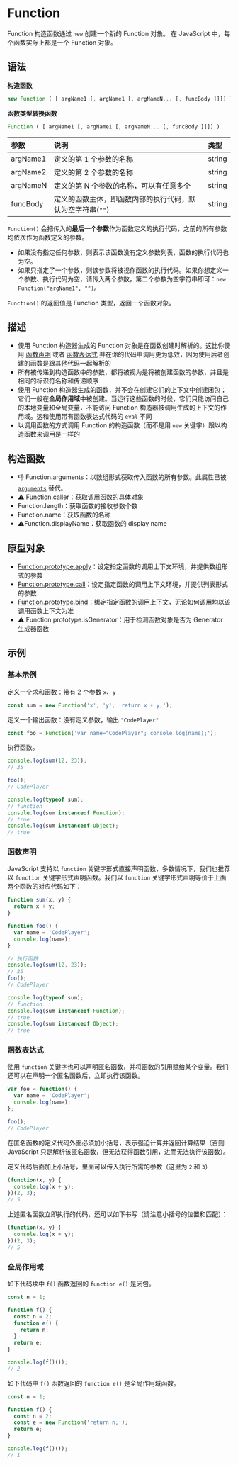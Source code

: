 # Function

Function 构造函数通过 `new` 创建一个新的 Function 对象。 在 JavaScript 中，每个函数实际上都是一个 Function 对象。

## 语法

**构造函数**

```js
new Function ( [ argName1 [, argName1 [, argNameN... [, funcBody ]]]] )
```

**函数类型转换函数**

```js
Function ( [ argName1 [, argName1 [, argNameN... [, funcBody ]]]] )
```

| 参数     | 说明                                                       | 类型   |
| :------- | :--------------------------------------------------------- | :----- |
| argName1 | 定义的第 1 个参数的名称                                    | string |
| argName2 | 定义的第 2 个参数的名称                                    | string |
| argNameN | 定义的第 N 个参数的名称，可以有任意多个                    | string |
| funcBody | 定义的函数主体，即函数内部的执行代码，默认为空字符串(`""`) | string |

`Function()` 会把传入的**最后一个参数**作为函数定义的执行代码，之前的所有参数均依次作为函数定义的参数。

- 如果没有指定任何参数，则表示该函数没有定义参数列表，函数的执行代码也为空。
- 如果只指定了一个参数，则该参数将被视作函数的执行代码。如果你想定义一个参数、执行代码为空，请传入两个参数，第二个参数为空字符串即可：`new Function("argName1", "")`。

`Function()` 的返回值是 Function 类型，返回一个函数对象。

## 描述

- 使用 Function 构造器生成的 Function 对象是在函数创建时解析的。这比你使用 [函数声明](../../../core-modules/ecmascript-function-objects/function-declarations/function-definitions.md#函数声明语句) 或者 [函数表达式](../../../core-modules/ecmascript-function-objects/function-declarations/function-definitions.md#函数表达式) 并在你的代码中调用更为低效，因为使用后者创建的函数是跟其他代码一起解析的
- 所有被传递到构造函数中的参数，都将被视为是将被创建函数的参数，并且是相同的标识符名称和传递顺序
- 使用 Function 构造器生成的函数，并不会在创建它们的上下文中创建闭包；它们一般在**全局作用域**中被创建。当运行这些函数的时候，它们只能访问自己的本地变量和全局变量，不能访问 Function 构造器被调用生成的上下文的作用域。这和使用带有函数表达式代码的 `eval` 不同
- 以调用函数的方式调用 Function 的构造函数（而不是用 `new` 关键字）跟以构造函数来调用是一样的

## 构造函数

- :-1: Function.arguments：以数组形式获取传入函数的所有参数。此属性已被 [`arguments`](https://developer.mozilla.org/zh-CN/docs/Web/JavaScript/Reference/Functions_and_function_scope/arguments) 替代。
- :warning: Function.caller：获取调用函数的具体对象
- Function.length：获取函数的接收参数个数
- Function.name：获取函数的名称
- :warning: ​Function.displayName：获取函数的 display name

## 原型对象

- [Function.prototype.apply](properties-of-the-function-prototype-object/apply.md)：设定指定函数的调用上下文环境，并提供数组形式的参数
- [Function.prototype.call](properties-of-the-function-prototype-object/call.md)：设定指定函数的调用上下文环境，并提供列表形式的参数
- [Function.prototype.bind](properties-of-the-function-prototype-object/bind.md)：绑定指定函数的调用上下文，无论如何调用均以该调用函数上下文为准
- ⚠️ Function.prototype.isGenerator：用于检测函数对象是否为 Generator 生成器函数

## 示例

### 基本示例

定义一个求和函数：带有 2 个参数 `x`、`y`

```js
const sum = new Function('x', 'y', 'return x + y;');
```

定义一个输出函数：没有定义参数，输出 `"CodePlayer"`

```js
const foo = Function('var name="CodePlayer"; console.log(name);');
```

执行函数。

```js
console.log(sum(12, 23));
// 35

foo();
// CodePlayer

console.log(typeof sum);
// function
console.log(sum instanceof Function);
// true
console.log(sum instanceof Object);
// true
```

### 函数声明

JavaScript 支持以 `function` 关键字形式直接声明函数，多数情况下，我们也推荐以 `function` 关键字形式声明函数。我们以 `function` 关键字形式声明等价于上面两个函数的对应代码如下：

```js
function sum(x, y) {
  return x + y;
}

function foo() {
  var name = 'CodePlayer';
  console.log(name);
}

// 执行函数
console.log(sum(12, 23));
// 35
foo();
// CodePlayer

console.log(typeof sum);
// function
console.log(sum instanceof Function);
// true
console.log(sum instanceof Object);
// true
```

### 函数表达式

使用 `function` 关键字也可以声明匿名函数，并将函数的引用赋给某个变量。我们还可以在声明一个匿名函数后，立即执行该函数。

```js
var foo = function() {
  var name = 'CodePlayer';
  console.log(name);
};

foo();
// CodePlayer
```

在匿名函数的定义代码外面必须加小括号，表示强迫计算并返回计算结果（否则 JavaScript 只是解析该匿名函数，但无法获得函数引用，进而无法执行该函数）。

定义代码后面加上小括号，里面可以传入执行所需的参数（这里为 `2` 和 `3`）

```js
(function(x, y) {
  console.log(x + y);
})(2, 3);
// 5
```

上述匿名函数立即执行的代码，还可以如下书写（请注意小括号的位置和匹配）：

```js
(function(x, y) {
  console.log(x + y);
})(2, 3);
// 5
```

### 全局作用域

如下代码块中 `f()` 函数返回的 `function e()` 是闭包。

```js
const n = 1;

function f() {
  const n = 2;
  function e() {
    return n;
  }
  return e;
}

console.log(f()());
// 2
```

如下代码中 `f()` 函数返回的 `function e()` 是全局作用域函数。

```js
const n = 1;

function f() {
  const n = 2;
  const e = new Function('return n;');
  return e;
}

console.log(f()());
// 1
```
